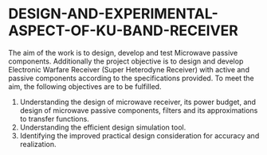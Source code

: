 # DESIGN-AND-EXPERIMENTAL-ASPECT-OF-KU-BAND-RECEIVER


The aim of the work is to design, develop and test Microwave passive components. Additionally the project objective is to design and develop Electronic Warfare Receiver (Super Heterodyne Receiver) with active and passive components according to the specifications provided. To meet the aim, the following objectives are to be fulfilled.
1.	Understanding the design of microwave receiver, its power budget, and design of microwave passive components, filters and its approximations to transfer functions. 
2.	Understanding the efficient design simulation tool.
3.	Identifying the improved practical design consideration for accuracy and realization.
